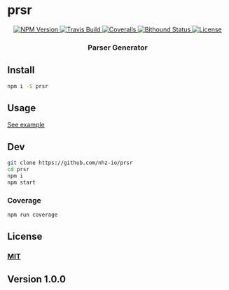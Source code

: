 # prsr

<p align="center">
  <a href="https://npmjs.org/package/prsr">
    <img src="https://img.shields.io/npm/v/prsr.svg?style=flat"
         alt="NPM Version">
  </a>
  
  <a href="https://travis-ci.org/nhz-io/prsr">
    <img src="https://img.shields.io/travis/nhz-io/prsr.svg?style=flat"
         alt="Travis Build">
  </a>

  <a href="https://coveralls.io/github/nhz-io/prsr">
    <img src="https://img.shields.io/coveralls/nhz-io/prsr.svg?style=flat"
         alt="Coveralls">
  </a>

  <a href="https://www.bithound.io/github/nhz-io/prsr">
    <img src="https://img.shields.io/bithound/code/github/nhz-io/prsr.svg?style=flat"
         alt="Bithound Status">
  </a>

  <a href="https://github.com/nhz-io/prsr/blob/master/LICENSE">
    <img src="https://img.shields.io/github/license/nhz-io/prsr.svg?style=flat"
         alt="License">
  </a>
</p>
<p align="center">
    <h3 align="center">Parser Generator</h3>
</p>

## Install
```bash
npm i -S prsr
```

## Usage

[See example](./test/index.js#L155)

## Dev

```sh
git clone https://github.com/nhz-io/prsr
cd prsr
npm i
npm start
```

### Coverage
```sh
npm run coverage
```

## License

### [MIT](LICENSE)

## Version 1.0.0